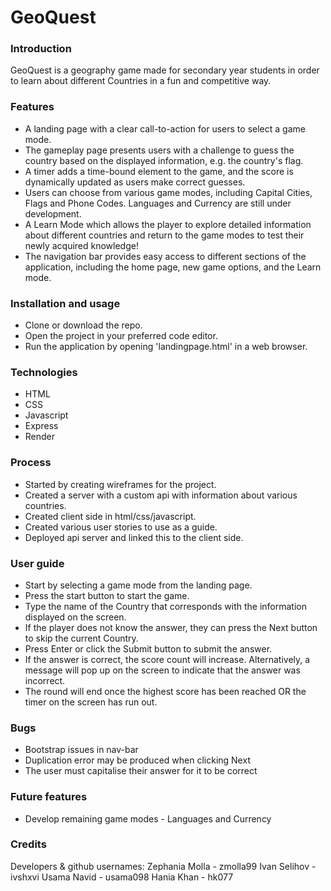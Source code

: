 # GeoQuest
### Introduction

GeoQuest is a geography game made for secondary year students in order to learn about different Countries in a fun and competitive way. 

### Features
- A landing page with a clear call-to-action for users to select a game mode. 
- The gameplay page presents users with a challenge to guess the country based on the displayed information, e.g. the country's flag. 
- A timer adds a time-bound element to the game, and the score is dynamically updated as users make correct guesses.
- Users can choose from various game modes, including Capital Cities, Flags and Phone Codes. Languages and Currency are still under development. 
- A Learn Mode which allows the player to explore detailed information about different countries and return to the game modes to test their newly acquired knowledge!
- The navigation bar provides easy access to different sections of the application, including the home page, new game options, and the Learn mode.

### Installation and usage

- Clone or download the repo.
- Open the project in your preferred code editor.
- Run the application by opening 'landingpage.html' in a web browser.

### Technologies

- HTML
- CSS
- Javascript
- Express
- Render

### Process
- Started by creating wireframes for the project.
- Created a server with a custom api with information about various countries.
- Created client side in html/css/javascript.
- Created various user stories to use as a guide.
- Deployed api server and linked this to the client side.


### User guide

- Start by selecting a game mode from the landing page. 
- Press the start button to start the game.
- Type the name of the Country that corresponds with the information displayed on the screen. 
- If the player does not know the answer, they can press the Next button to skip the current Country.
- Press Enter or click the Submit button to submit the answer.
- If the answer is correct, the score count will increase. Alternatively, a message will pop up on the screen to indicate that the answer was incorrect.
- The round will end once the highest score has been reached OR the timer on the screen has run out. 

### Bugs
- Bootstrap issues in nav-bar
- Duplication error may be produced when clicking Next
- The user must capitalise their answer for it to be correct 

### Future features
- Develop remaining game modes - Languages and Currency

### Credits
Developers & github usernames:
Zephania Molla - zmolla99
Ivan Selihov - ivshxvi
Usama Navid - usama098
Hania Khan - hk077